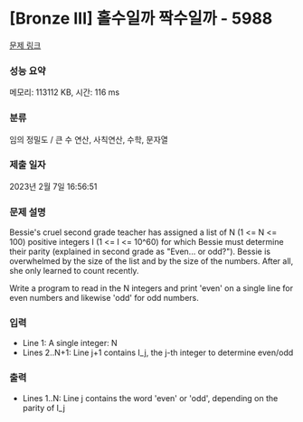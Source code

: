 # [Bronze III] 홀수일까 짝수일까 - 5988 

[문제 링크](https://www.acmicpc.net/problem/5988) 

### 성능 요약

메모리: 113112 KB, 시간: 116 ms

### 분류

임의 정밀도 / 큰 수 연산, 사칙연산, 수학, 문자열

### 제출 일자

2023년 2월 7일 16:56:51

### 문제 설명

<p>Bessie's cruel second grade teacher has assigned a list of N (1 <= N <= 100) positive integers I (1 <= I <= 10^60) for which Bessie must determine their parity (explained in second grade as "Even... or odd?"). Bessie is overwhelmed by the size of the list and by the size of the numbers. After all, she only learned to count recently.</p>

<p>Write a program to read in the N integers and print 'even' on a single line for even numbers and likewise 'odd' for odd numbers.</p>

### 입력 

 <ul>
	<li>Line 1: A single integer: N</li>
	<li>Lines 2..N+1: Line j+1 contains I_j, the j-th integer to determine even/odd</li>
</ul>

<p> </p>

### 출력 

 <ul>
	<li>Lines 1..N: Line j contains the word 'even' or 'odd', depending on the parity of I_j</li>
</ul>

<p> </p>

